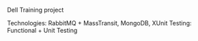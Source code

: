 Dell Training project

Technologies: RabbitMQ + MassTransit, MongoDB, XUnit
Testing: Functional + Unit Testing
